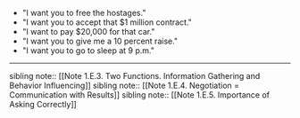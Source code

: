 - "I want you to free the hostages."
- "I want you to accept that $1 million contract."
- "I want to pay $20,000 for that car."
- "I want you to give me a 10 percent raise."
- "I want you to go to sleep at 9 p.m."

---
sibling note:: [[Note 1.E.3. Two Functions. Information Gathering and Behavior Influencing]]
sibling note:: [[Note 1.E.4. Negotiation = Communication with Results]]
sibling note:: [[Note 1.E.5. Importance of Asking Correctly]]